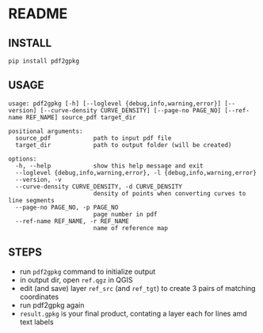 # README

## INSTALL

```
pip install pdf2gpkg
```

## USAGE

```
usage: pdf2gpkg [-h] [--loglevel {debug,info,warning,error}] [--version] [--curve-density CURVE_DENSITY] [--page-no PAGE_NO] [--ref-name REF_NAME] source_pdf target_dir

positional arguments:
  source_pdf            path to input pdf file
  target_dir            path to output folder (will be created)

options:
  -h, --help            show this help message and exit
  --loglevel {debug,info,warning,error}, -l {debug,info,warning,error}
  --version, -v
  --curve-density CURVE_DENSITY, -d CURVE_DENSITY
                        density of points when converting curves to line segments
  --page-no PAGE_NO, -p PAGE_NO
                        page number in pdf
  --ref-name REF_NAME, -r REF_NAME
                        name of reference map
```

## STEPS

- run `pdf2gpkg` command to initialize output
- in output dir, open `ref.qgz` in QGIS
- edit (and save) layer `ref_src` (and `ref_tgt`) to create 3 pairs of matching coordinates
- run pdf2gpkg again
- `result.gpkg` is your final product, contating a layer each for lines amd text labels
